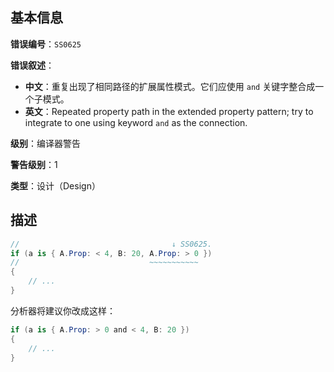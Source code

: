 ## 基本信息

**错误编号**：`SS0625`

**错误叙述**：

* **中文**：重复出现了相同路径的扩展属性模式。它们应使用 `and` 关键字整合成一个子模式。
* **英文**：Repeated property path in the extended property pattern; try to integrate to one using keyword `and` as the connection.

**级别**：编译器警告

**警告级别**：1

**类型**：设计（Design）

## 描述

```csharp
//                                  ↓ SS0625.
if (a is { A.Prop: < 4, B: 20, A.Prop: > 0 })
//                             ~~~~~~~~~~~
{
    // ...
}
```

分析器将建议你改成这样：

```csharp
if (a is { A.Prop: > 0 and < 4, B: 20 })
{
    // ...
}
```